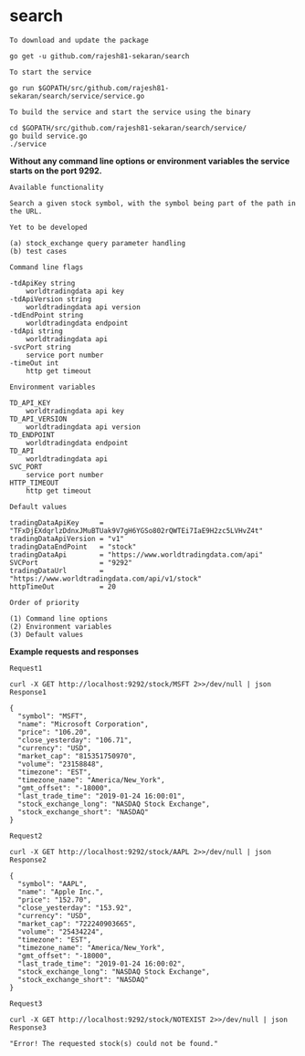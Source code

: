 # search

`To download and update the package`
```
go get -u github.com/rajesh81-sekaran/search
```

`To start the service`
```
go run $GOPATH/src/github.com/rajesh81-sekaran/search/service/service.go
```

`To build the service and start the service using the binary`
```
cd $GOPATH/src/github.com/rajesh81-sekaran/search/service/
go build service.go
./service
```

**Without any command line options or environment variables the service starts on the port 9292.**

`Available functionality`
```
Search a given stock symbol, with the symbol being part of the path in the URL.
```
`Yet to be developed`
```
(a) stock_exchange query parameter handling
(b) test cases
```

`Command line flags`
```
-tdApiKey string
    worldtradingdata api key
-tdApiVersion string
    worldtradingdata api version
-tdEndPoint string
    worldtradingdata endpoint
-tdApi string
    worldtradingdata api
-svcPort string
    service port number
-timeOut int
    http get timeout
```

`Environment variables`
```
TD_API_KEY
    worldtradingdata api key
TD_API_VERSION
    worldtradingdata api version
TD_ENDPOINT
    worldtradingdata endpoint
TD_API
    worldtradingdata api
SVC_PORT
    service port number
HTTP_TIMEOUT
    http get timeout
```

`Default values`
```
tradingDataApiKey     = "TFxDjEXdqrlzDdnxJMuBTUak9V7gH6YGSo802rQWTEi7IaE9H2zc5LVHvZ4t"
tradingDataApiVersion = "v1"
tradingDataEndPoint   = "stock"
tradingDataApi        = "https://www.worldtradingdata.com/api"
SVCPort               = "9292"
tradingDataUrl        = "https://www.worldtradingdata.com/api/v1/stock"
httpTimeOut           = 20
```

`Order of priority`
```
(1) Command line options
(2) Environment variables
(3) Default values
```

**Example requests and responses**

`Request1`

`curl -X GET http://localhost:9292/stock/MSFT 2>>/dev/null | json`
`Response1`
```
{
  "symbol": "MSFT",
  "name": "Microsoft Corporation",
  "price": "106.20",
  "close_yesterday": "106.71",
  "currency": "USD",
  "market_cap": "815351750970",
  "volume": "23158848",
  "timezone": "EST",
  "timezone_name": "America/New_York",
  "gmt_offset": "-18000",
  "last_trade_time": "2019-01-24 16:00:01",
  "stock_exchange_long": "NASDAQ Stock Exchange",
  "stock_exchange_short": "NASDAQ"
}
```

`Request2`

`curl -X GET http://localhost:9292/stock/AAPL 2>>/dev/null | json`
`Response2`
```
{
  "symbol": "AAPL",
  "name": "Apple Inc.",
  "price": "152.70",
  "close_yesterday": "153.92",
  "currency": "USD",
  "market_cap": "722240903665",
  "volume": "25434224",
  "timezone": "EST",
  "timezone_name": "America/New_York",
  "gmt_offset": "-18000",
  "last_trade_time": "2019-01-24 16:00:02",
  "stock_exchange_long": "NASDAQ Stock Exchange",
  "stock_exchange_short": "NASDAQ"
}
```

`Request3`

`curl -X GET http://localhost:9292/stock/NOTEXIST 2>>/dev/null | json`
`Response3`
```
"Error! The requested stock(s) could not be found."
```
